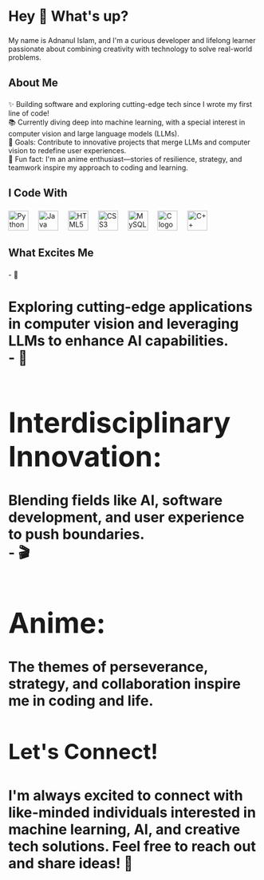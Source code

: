 <h1 align="left">Hey 👋 What's up?</h1>

###

<p align="left">
My name is Adnanul Islam, and I'm a curious developer and lifelong learner passionate about combining creativity with technology to solve real-world problems.
</p>

###

<h2 align="left">About Me</h2>

###

<p align="left">
✨ Building software and exploring cutting-edge tech since I wrote my first line of code!<br>
📚 Currently diving deep into machine learning, with a special interest in computer vision and large language models (LLMs).<br>
🎯 Goals: Contribute to innovative projects that merge LLMs and computer vision to redefine user experiences.<br>
🎲 Fun fact: I'm an anime enthusiast—stories of resilience, strategy, and teamwork inspire my approach to coding and learning.
</p>

###

<h2 align="left">I Code With</h2>

###

<div align="left">
  <img src="https://cdn.jsdelivr.net/gh/devicons/devicon/icons/python/python-original.svg" height="40" alt="Python logo" />
  <img width="12" />
  <img src="https://cdn.jsdelivr.net/gh/devicons/devicon/icons/java/java-original.svg" height="40" alt="Java logo" />
  <img width="12" />
  <img src="https://cdn.jsdelivr.net/gh/devicons/devicon/icons/html5/html5-original.svg" height="40" alt="HTML5 logo" />
  <img width="12" />
  <img src="https://cdn.jsdelivr.net/gh/devicons/devicon/icons/css3/css3-original.svg" height="40" alt="CSS3 logo" />
  <img width="12" />
  <img src="https://cdn.jsdelivr.net/gh/devicons/devicon/icons/mysql/mysql-original.svg" height="40" alt="MySQL logo" />
  <img width="12" />
  <img src="https://cdn.jsdelivr.net/gh/devicons/devicon/icons/c/c-original.svg" height="40" alt="C logo" />
  <img width="12" />
  <img src="https://cdn.jsdelivr.net/gh/devicons/devicon/icons/cplusplus/cplusplus-original.svg" height="40" alt="C++ logo" />
</div>

###

<h2 align="left">What Excites Me</h2>

###

<p align="left">
- 🤖 <h1><Machine Learning:/h1> Exploring cutting-edge applications in computer vision and leveraging LLMs to enhance AI capabilities.<br>
- 🧠 <h1> Interdisciplinary Innovation:</h1> Blending fields like AI, software development, and user experience to push boundaries.<br>
- 🎬 <h1>Anime:</h1> The themes of perseverance, strategy, and collaboration inspire me in coding and life.
</p>

###

<h2 align="left">Let's Connect!</h2>

###

<p align="left">
I'm always excited to connect with like-minded individuals interested in machine learning, AI, and creative tech solutions. Feel free to reach out and share ideas! 🚀
</p>
